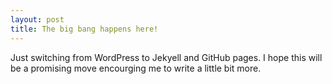 ```yaml
---
layout: post
title: The big bang happens here!
---
```


Just switching from WordPress to Jekyell and GitHub pages. I hope this will be a promising move encourging me to write a little bit more.